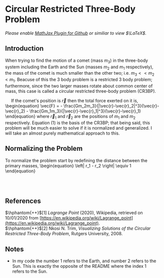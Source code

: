 # Circular Restricted Three-Body Problem

*Please enable [MathJax Plugin for Github](https://chrome.google.com/webstore/detail/mathjax-plugin-for-github/ioemnmodlmafdkllaclgeombjnmnbima?hl=en) or similiar to view $\LaTeX$.*
## Introduction
When trying to find the motion of a comet (mass $m_3$) in the three-body system including the Earth and the Sun (masses $m_2$ and $m_1$ respectively), the mass of the comet is much smaller than the other two; i.e. $m_3<<m_2<m_1$. Beacuse of this the 3 body problem is a restricted 3 body problem; furthermore, since the two larger masses rotate about common center of mass, this case is called a circular restricted three-body problem (CR3BP).

&nbsp;&nbsp;&nbsp;&nbsp; If the comet's position is $\vec{r}$ then the total force exerted on it is,
\begin{equation}
    \vec{F} = - \frac{Gm_2m_3}{|\vec{r}-\vec{r}_2|^3}(\vec{r}-\vec{r}_2) - \frac{Gm_1m_3}{|\vec{r}-\vec{r}_1|^3}(\vec{r}-\vec{r}_1)
\end{equation}
where $\vec{r}_1$ and $\vec{r}_2$ are the positions of $m_1$ and $m_2$ respectively. Equation (1) is the basis of the CR3BP; that being said, this problem will be much easier to solve if it is normalized and generalized. I will take an almost purely mathematical approach to this.

## Normalizing the Problem
To normalize the problem start by redefining the distance between the primary masses,
\begin{equation}
  \left| r_1 - r_2 \right| \equiv 1
\end{equation}




<null>
  <br>
  <null>
    <br>
    
## References
$\hphantom{++}$[1] *Lagrange Point* (2020), Wikipedia, retrieved on 10/01/2020 from [https://en.wikipedia.org/wiki/Lagrange_point](https://en.wikipedia.org/wiki/Lagrange_point). <br>
$\hphantom{++}$[2] Nkosi N. Trim, *Visualizing Solutions of the Circular Restricted Three-Body Problem*, Rutgers
University, 2008.

## Notes
- In my code the number 1 refers to the Earth, and number 2 refers to the Sun. This is exactly the opposite of the README where the index 1 refers to the Sun.
